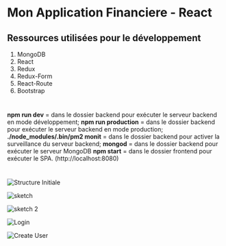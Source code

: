 # Mon Application Financiere - React

## Ressources utilisées pour le développement

1. MongoDB
2. React
3. Redux
4. Redux-Form
5. React-Route
6. Bootstrap

#

**npm run dev** = dans le dossier backend pour exécuter le serveur backend en mode développement;
**npm run production** = dans le dossier backend pour exécuter le serveur backend en mode production;
**./node_modules/.bin/pm2 monit** = dans le dossier backend pour activer la surveillance du serveur backend;
**mongod** = dans le dossier backend pour exécuter le serveur MongoDB
**npm start** = dans le dossier frontend pour exécuter le SPA. (http://localhost:8080)

#

![Structure Initiale](../main/img/StructureInitiale.png)

![sketch](../main/img/Sketch.png)

![sketch 2](../main/img/Sketch2.png)

![Login](../main/img/login.png)

![Create User](../main/img/createUser.png)